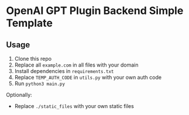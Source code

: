 # OpenAI GPT Plugin Backend Simple Template

## Usage

1. Clone this repo
2. Replace all `example.com` in all files with your domain
3. Install dependencies in `requirements.txt`
4. Replace `TEMP_AUTH_CODE` in `utils.py` with your own auth code
5. Run `python3 main.py`

Optionally:

* Replace `./static_files` with your own static files
